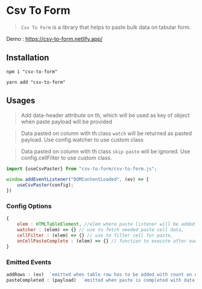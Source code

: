 # Csv To Form

> `Csv To Form` is a library that helps to paste bulk data on tabular form.

Demo : https://csv-to-form.netlify.app/

## Installation

   ```npm
   npm i "csv-to-form"
   ```


   ```yarn
   yarn add "csv-to-form"
   ```

## Usages
> Add data-header attribute on th, which will be used as key of object when paste payload will be provided

> Data pasted on column with th class `watch` will be returned as pasted payload. Use config.watcher to use custom class

> Data pasted on column with th class `skip-paste` will be ignored. Use config.cellFilter to use custom class.

```js
import {useCsvPaster} from "csv-to-form/csv-to-form.js";

window.addEventListener("DOMContentLoaded", (ev) => {
    useCsvPaster(config);
})

```

### Config Options

```js
{
    elem : HTMLTableElement, //elem where paste listener will be added
    watcher : (elem) => {} // use to fetch needed paste cell data,
    cellFilter : (elem) => {} // use to filter cell for paste,
    onCellPasteComplete : (elem) => {} // function to execute after each paste on cell
}

```

### Emitted Events 
```js
addRows : (ev)  `emitted when table row has to be added with count on ev.detail`
pasteCompleted : (payload)  `emitted when paste is completed with data on watched cell as Array<Object>`
```

